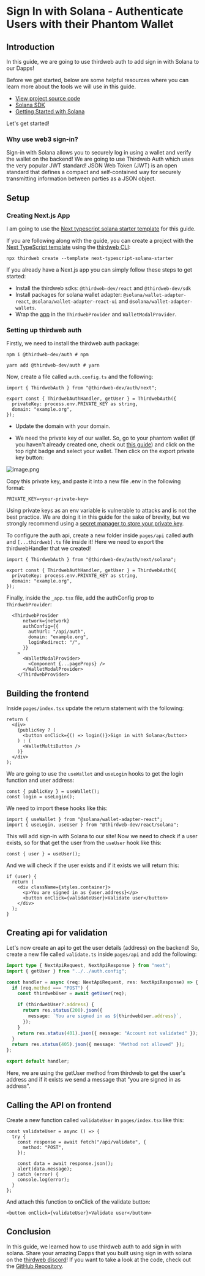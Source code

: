 # Sign In with Solana - Authenticate Users with their Phantom Wallet

## Introduction

In this guide, we are going to use thirdweb auth to add sign in with Solana to our Dapps!

Before we get started, below are some helpful resources where you can learn more about the tools we will use in this guide.

- [View project source code](https://github.com/thirdweb-example/sign-in-with-solana)
- [Solana SDK](https://portal.thirdweb.com/solana)
- [Getting Started with Solana](https://blog.thirdweb.com/guides/getting-started-with-solana/)

Let's get started!

### Why use web3 sign-in?

Sign-in with Solana allows you to securely log in using a wallet and verify the wallet on the backend! We are going to use Thirdweb Auth which uses the very popular JWT standard! JSON Web Token (JWT) is an open standard that defines a compact and self-contained way for securely transmitting information between parties as a JSON object.

## Setup

### Creating Next.js App

I am going to use the [Next typescript solana starter template](https://github.com/thirdweb-example/next-typescript-solana-starter) for this guide.

If you are following along with the guide, you can create a project with the
[Next TypeScript template](https://github.com/thirdweb-example/next-typescript-starter) using the [thirdweb CLI](https://portal.thirdweb.com/cli):

```
npx thirdweb create --template next-typescript-solana-starter
```

If you already have a Next.js app you can simply follow these steps to get started:

- Install the thirdweb sdks: `@thirdweb-dev/react` and `@thirdweb-dev/sdk`
- Install packages for solana wallet adapter: `@solana/wallet-adapter-react`, `@solana/wallet-adapter-react-ui` and `@solana/wallet-adapter-wallets`.
- Wrap the [app](https://github.com/thirdweb-example/next-typescript-solana-starter/blob/main/pages/_app.tsx) in the `ThirdwebProvider` and `WalletModalProvider`.

### Setting up thirdweb auth

Firstly, we need to install the thirdweb auth package:

```
npm i @thirdweb-dev/auth # npm

yarn add @thirdweb-dev/auth # yarn
```

Now, create a file called `auth.config.ts` and the following:

```
import { ThirdwebAuth } from "@thirdweb-dev/auth/next";

export const { ThirdwebAuthHandler, getUser } = ThirdwebAuth({
  privateKey: process.env.PRIVATE_KEY as string,
  domain: "example.org",
});
```

- Update the domain with your domain.

- We need the private key of our wallet. So, go to your phantom wallet (if you haven't already created one, check out [this guide](https://blog.thirdweb.com/guides/getting-started-with-solana)) and click on the top right badge and select your wallet. Then click on the export private key button:

![image.png](https://cdn.hashnode.com/res/hashnode/image/upload/v1665622606918/XihvLKPfE.png)

Copy this private key, and paste it into a new file .env in the following format:

```
PRIVATE_KEY=<your-private-key>
```

Using private keys as an env variable is vulnerable to attacks and is not the best practice. We are doing it in this guide for the sake of brevity, but we strongly recommend using a [secret manager to store your private key](https://portal.thirdweb.com/sdk/set-up-the-sdk/securing-your-private-key).

To configure the auth api, create a new folder inside `pages/api` called auth and `[...thirdweb].ts` file inside it! Here we need to export the thirdwebHandler that we created!

```
import { ThirdwebAuth } from "@thirdweb-dev/auth/next/solana";

export const { ThirdwebAuthHandler, getUser } = ThirdwebAuth({
  privateKey: process.env.PRIVATE_KEY as string,
  domain: "example.org",
});
```

Finally, inside the `_app.tsx` file, add the authConfig prop to `ThirdwebProvider`:

```
  <ThirdwebProvider
      network={network}
      authConfig={{
        authUrl: "/api/auth",
        domain: "example.org",
        loginRedirect: "/",
      }}
    >
      <WalletModalProvider>
        <Component {...pageProps} />
      </WalletModalProvider>
    </ThirdwebProvider>
```

## Building the frontend

Inside `pages/index.tsx` update the return statement with the following:

```
return (
  <div>
    {publicKey ? (
      <button onClick={() => login()}>Sign in with Solana</button>
    ) : (
      <WalletMultiButton />
    )}
  </div>
);
```

We are going to use the `useWallet` and `useLogin` hooks to get the login function and user address:

```
const { publicKey } = useWallet();
const login = useLogin();
```

We need to import these hooks like this:

```
import { useWallet } from "@solana/wallet-adapter-react";
import { useLogin, useUser } from "@thirdweb-dev/react/solana";
```

This will add sign-in with Solana to our site! Now we need to check if a user exists, so for that get the user from the `useUser` hook like this:

```
const { user } = useUser();
```

And we will check if the user exists and if it exists we will return this:

```
if (user) {
  return (
    <div className={styles.container}>
      <p>You are signed in as {user.address}</p>
      <button onClick={validateUser}>Validate user</button>
    </div>
  );
}
```

## Creating api for validation

Let's now create an api to get the user details (address) on the backend! So, create a new file called `validate.ts` inside `pages/api` and add the following:

```ts
import type { NextApiRequest, NextApiResponse } from "next";
import { getUser } from "../../auth.config";

const handler = async (req: NextApiRequest, res: NextApiResponse) => {
  if (req.method === "POST") {
    const thirdwebUser = await getUser(req);

    if (thirdwebUser?.address) {
      return res.status(200).json({
        message: `You are signed in as ${thirdwebUser.address}`,
      });
    }
    return res.status(401).json({ message: "Account not validated" });
  }
  return res.status(405).json({ message: "Method not allowed" });
};

export default handler;
```

Here, we are using the getUser method from thirdweb to get the user's address and if it exists we send a message that "you are signed in as address".

## Calling the API on frontend

Create a new function called `validateUser` in `pages/index.tsx` like this:

```
const validateUser = async () => {
  try {
    const response = await fetch("/api/validate", {
      method: "POST",
    });

    const data = await response.json();
    alert(data.message);
  } catch (error) {
    console.log(error);
  }
};
```

And attach this function to onClick of the validate button:

```
<button onClick={validateUser}>Validate user</button>
```

## Conclusion

In this guide, we learned how to use thirdweb auth to add sign in with solana. Share your amazing Dapps that you built using sign in with solana on the [thirdweb discord](https://discord.gg/thirdweb)! If you want to take a look at the code, check out the [GitHub Repository](https://github.com/thirdweb-example/sign-in-with-solana).

